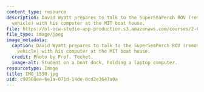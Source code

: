 ```yaml
---
content_type: resource
description: David Wyatt prepares to talk to the SuperSeaPerch ROV (remotely operated
  vehicle) with his computer at the MIT boat house.
file: https://ol-ocw-studio-app-production.s3.amazonaws.com/courses/2-011-introduction-to-ocean-science-and-engineering-spring-2006/c98568ea6e1a071d14de0cd2e3647a0a_IMG_1530.jpg
file_type: image/jpeg
image_metadata:
  caption: David Wyatt prepares to talk to the SuperSeaPerch ROV (remotely operated
    vehicle) with his computer at the MIT boat house.
  credit: Photo by Prof. Techet.
  image-alt: Student on a boat dock, holding a laptop computer.
resourcetype: Image
title: IMG_1530.jpg
uid: c98568ea-6e1a-071d-14de-0cd2e3647a0a
---
```

